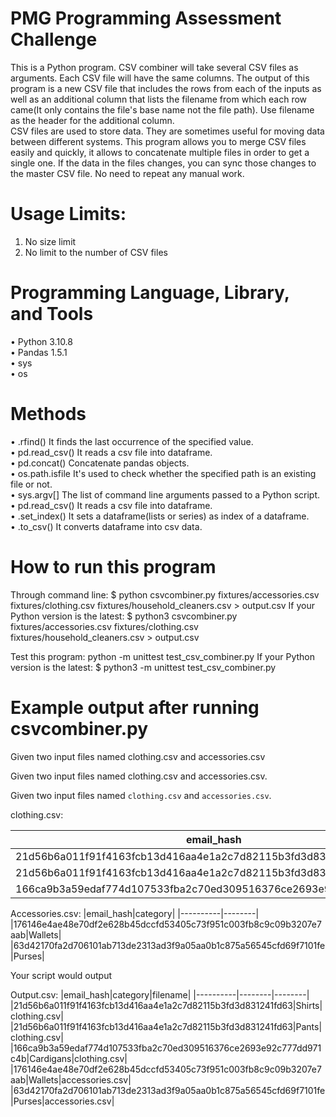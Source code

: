 # PMG Programming Assessment Challenge
  This is a Python program. CSV combiner will take several CSV files as arguments. Each CSV file will have the same columns. The output of this program is a new CSV file that includes the rows from each of the inputs as well as an additional column that lists the filename from which each row came(It only contains the file's base name not the file path). Use filename as the header for the additional column. <br />
  CSV files are used to store data. They are sometimes useful for moving data between different systems. This program allows you to merge CSV files easily and quickly, it allows to concatenate multiple files in order to get a single one. If the data in the files changes, you can sync those changes to the master CSV file. No need to repeat any manual work. 

# Usage Limits:
1. No size limit
2. No limit to the number of CSV files

# Programming Language, Library, and Tools
• Python 3.10.8 <br />
• Pandas 1.5.1 <br />
• sys <br />
• os

# Methods 
• .rfind() It finds the last occurrence of the specified value. <br />
• pd.read_csv() It reads a csv file into dataframe. <br />
• pd.concat() Concatenate pandas objects.  <br />
• os.path.isfile It's used to check whether the specified path is an existing file or not.  <br />
• sys.argv[] The list of command line arguments passed to a Python script. <br />
• pd.read_csv() It reads a csv file into dataframe. <br />
• .set_index() It sets a dataframe(lists or series) as index of a dataframe. <br />
• .to_csv() It converts dataframe into csv data. <br />

# How to run this program
Through command line:
$ python csvcombiner.py fixtures/accessories.csv fixtures/clothing.csv fixtures/household_cleaners.csv > output.csv
If your Python version is the latest:
$ python3 csvcombiner.py fixtures/accessories.csv fixtures/clothing.csv fixtures/household_cleaners.csv > output.csv

Test this program:
python -m unittest test_csv_combiner.py
If your Python version is the latest:
$ python3 -m unittest test_csv_combiner.py

# Example output after running csvcombiner.py
Given two input files named clothing.csv and accessories.csv

Given two input files named clothing.csv and accessories.csv.

Given two input files named `clothing.csv` and `accessories.csv`.

clothing.csv:

|email_hash|category|
|----------|--------|
|21d56b6a011f91f4163fcb13d416aa4e1a2c7d82115b3fd3d831241fd63|Shirts|
|21d56b6a011f91f4163fcb13d416aa4e1a2c7d82115b3fd3d831241fd63|Pants|
|166ca9b3a59edaf774d107533fba2c70ed309516376ce2693e92c777dd971c4b|Cardigans|

Accessories.csv:
|email_hash|category|
|----------|--------|
|176146e4ae48e70df2e628b45dccfd53405c73f951c003fb8c9c09b3207e7aab|Wallets|
|63d42170fa2d706101ab713de2313ad3f9a05aa0b1c875a56545cfd69f7101fe|Purses|

Your script would output

Output.csv:
|email_hash|category|filename|
|----------|--------|--------|
|21d56b6a011f91f4163fcb13d416aa4e1a2c7d82115b3fd3d831241fd63|Shirts|clothing.csv|
|21d56b6a011f91f4163fcb13d416aa4e1a2c7d82115b3fd3d831241fd63|Pants|clothing.csv|
|166ca9b3a59edaf774d107533fba2c70ed309516376ce2693e92c777dd971c4b|Cardigans|clothing.csv|
|176146e4ae48e70df2e628b45dccfd53405c73f951c003fb8c9c09b3207e7aab|Wallets|accessories.csv|
|63d42170fa2d706101ab713de2313ad3f9a05aa0b1c875a56545cfd69f7101fe|Purses|accessories.csv|


